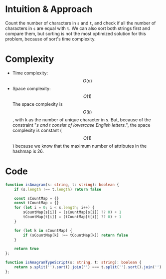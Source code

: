 # Intuition & Approach
Count the number of characters in `s` and `t`, and check if all the number of characters in `s` are equal with `t`. We can also sort both strings first and compare them, but sorting is not the most optimized solution for this problem, because of sort's time complexity.

# Complexity
- Time complexity: $$O(n)$$
- Space complexity: $$O(1)$$
The space complexity is $$O(k)$$, with k as the number of unique character in s. But, because of the constraint "*s and t consist of lowercase English letters.*", the space complexity is constant ($$O(1)$$) because we know that the maximum number of attributes in the hashmap is 26.

# Code
```ts
function isAnagram(s: string, t: string): boolean {
    if (s.length !== t.length) return false

    const sCountMap = {}
    const tCountMap = {}
    for (let i = 0; i < s.length; i++) {
        sCountMap[s[i]] = (sCountMap[s[i]] ?? 0) + 1
        tCountMap[t[i]] = (tCountMap[t[i]] ?? 0) + 1
    }

    for (let k in sCountMap) {
        if (sCountMap[k] !== tCountMap[k]) return false
    }

    return true
};

function isAnagramTypeScript(s: string, t: string): boolean {
    return s.split('').sort().join('') === t.split('').sort().join('')
};
```